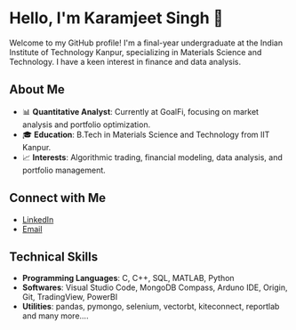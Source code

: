 # Hello, I'm Karamjeet Singh 👋

Welcome to my GitHub profile! I'm a final-year undergraduate at the Indian Institute of Technology Kanpur, specializing in Materials Science and Technology. I have a keen interest in finance and data analysis.

## About Me

- 📊 **Quantitative Analyst**: Currently at GoalFi, focusing on market analysis and portfolio optimization.
- 🎓 **Education**: B.Tech in Materials Science and Technology from IIT Kanpur.
- 📈 **Interests**: Algorithmic trading, financial modeling, data analysis, and portfolio management.


## Connect with Me

- [LinkedIn](https://www.linkedin.com/in/karamjeetramgharia)
- [Email](mailto:karamjeets20@iitk.ac.in)

## Technical Skills

- **Programming Languages**: C, C++, SQL, MATLAB, Python
- **Softwares**: Visual Studio Code, MongoDB Compass, Arduno IDE, Origin, Git, TradingView, PowerBI
- **Utilities**: pandas, pymongo, selenium, vectorbt, kiteconnect, reportlab and many more....

